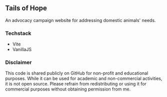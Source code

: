 ## Tails of Hope
An advocacy campaign website for addressing domestic animals' needs.

### Techstack
- Vite
- VanillaJS

### Disclaimer
This code is shared publicly on GitHub for non-profit and educational purposes. While it can be used for academic and non-commercial activities, it is not open source. Please refrain from redistributing or using it for commercial purposes without obtaining permission from me.
